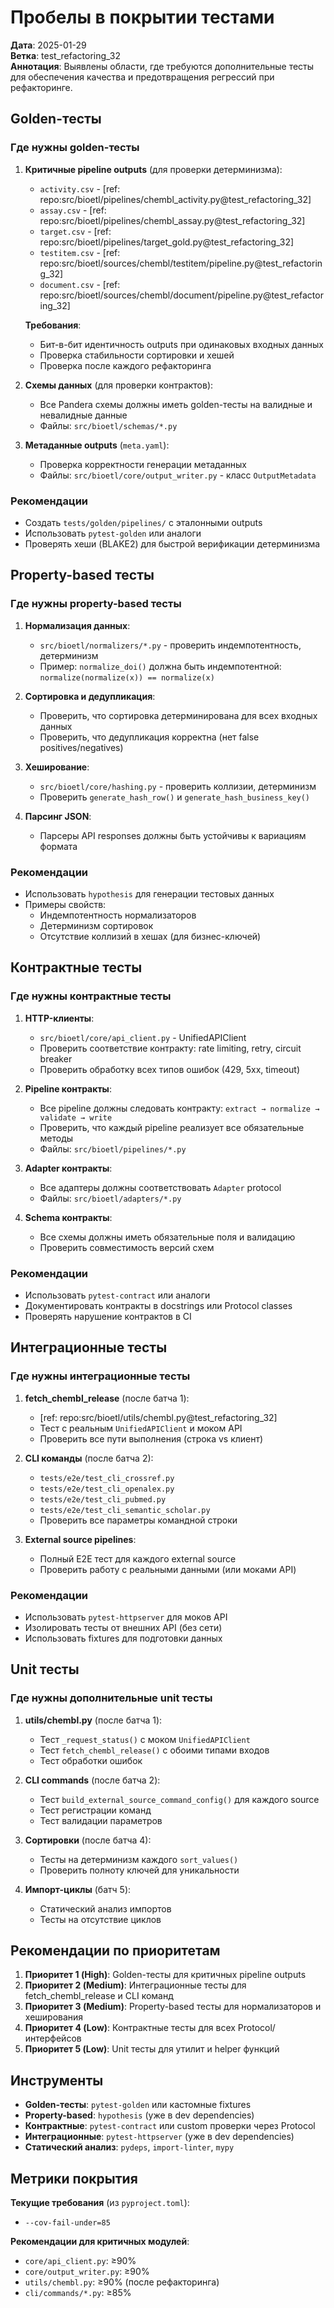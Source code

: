 # Пробелы в покрытии тестами

**Дата**: 2025-01-29  
**Ветка**: test_refactoring_32  
**Аннотация**: Выявлены области, где требуются дополнительные тесты для обеспечения качества и предотвращения регрессий при рефакторинге.

## Golden-тесты

### Где нужны golden-тесты

1. **Критичные pipeline outputs** (для проверки детерминизма):
   - `activity.csv` - [ref: repo:src/bioetl/pipelines/chembl_activity.py@test_refactoring_32]
   - `assay.csv` - [ref: repo:src/bioetl/pipelines/chembl_assay.py@test_refactoring_32]
   - `target.csv` - [ref: repo:src/bioetl/pipelines/target_gold.py@test_refactoring_32]
   - `testitem.csv` - [ref: repo:src/bioetl/sources/chembl/testitem/pipeline.py@test_refactoring_32]
   - `document.csv` - [ref: repo:src/bioetl/sources/chembl/document/pipeline.py@test_refactoring_32]

   **Требования**:
   - Бит-в-бит идентичность outputs при одинаковых входных данных
   - Проверка стабильности сортировки и хешей
   - Проверка после каждого рефакторинга

2. **Схемы данных** (для проверки контрактов):
   - Все Pandera схемы должны иметь golden-тесты на валидные и невалидные данные
   - Файлы: `src/bioetl/schemas/*.py`

3. **Метаданные outputs** (`meta.yaml`):
   - Проверка корректности генерации метаданных
   - Файлы: `src/bioetl/core/output_writer.py` - класс `OutputMetadata`

### Рекомендации

- Создать `tests/golden/pipelines/` с эталонными outputs
- Использовать `pytest-golden` или аналоги
- Проверять хеши (BLAKE2) для быстрой верификации детерминизма

## Property-based тесты

### Где нужны property-based тесты

1. **Нормализация данных**:
   - `src/bioetl/normalizers/*.py` - проверить индемпотентность, детерминизм
   - Пример: `normalize_doi()` должна быть индемпотентной: `normalize(normalize(x)) == normalize(x)`

2. **Сортировка и дедупликация**:
   - Проверить, что сортировка детерминирована для всех входных данных
   - Проверить, что дедупликация корректна (нет false positives/negatives)

3. **Хеширование**:
   - `src/bioetl/core/hashing.py` - проверить коллизии, детерминизм
   - Проверить `generate_hash_row()` и `generate_hash_business_key()`

4. **Парсинг JSON**:
   - Парсеры API responses должны быть устойчивы к вариациям формата

### Рекомендации

- Использовать `hypothesis` для генерации тестовых данных
- Примеры свойств:
  - Индемпотентность нормализаторов
  - Детерминизм сортировок
  - Отсутствие коллизий в хешах (для бизнес-ключей)

## Контрактные тесты

### Где нужны контрактные тесты

1. **HTTP-клиенты**:
   - `src/bioetl/core/api_client.py` - UnifiedAPIClient
   - Проверить соответствие контракту: rate limiting, retry, circuit breaker
   - Проверить обработку всех типов ошибок (429, 5xx, timeout)

2. **Pipeline контракты**:
   - Все pipeline должны следовать контракту: `extract → normalize → validate → write`
   - Проверить, что каждый pipeline реализует все обязательные методы
   - Файлы: `src/bioetl/pipelines/*.py`

3. **Adapter контракты**:
   - Все адаптеры должны соответствовать `Adapter` protocol
   - Файлы: `src/bioetl/adapters/*.py`

4. **Schema контракты**:
   - Все схемы должны иметь обязательные поля и валидацию
   - Проверить совместимость версий схем

### Рекомендации

- Использовать `pytest-contract` или аналоги
- Документировать контракты в docstrings или Protocol classes
- Проверять нарушение контрактов в CI

## Интеграционные тесты

### Где нужны интеграционные тесты

1. **fetch_chembl_release** (после батча 1):
   - [ref: repo:src/bioetl/utils/chembl.py@test_refactoring_32]
   - Тест с реальным `UnifiedAPIClient` и моком API
   - Проверить все пути выполнения (строка vs клиент)

2. **CLI команды** (после батча 2):
   - `tests/e2e/test_cli_crossref.py`
   - `tests/e2e/test_cli_openalex.py`
   - `tests/e2e/test_cli_pubmed.py`
   - `tests/e2e/test_cli_semantic_scholar.py`
   - Проверить все параметры командной строки

3. **External source pipelines**:
   - Полный E2E тест для каждого external source
   - Проверить работу с реальными данными (или моками API)

### Рекомендации

- Использовать `pytest-httpserver` для моков API
- Изолировать тесты от внешних API (без сети)
- Использовать fixtures для подготовки данных

## Unit тесты

### Где нужны дополнительные unit тесты

1. **utils/chembl.py** (после батча 1):
   - Тест `_request_status()` с моком `UnifiedAPIClient`
   - Тест `fetch_chembl_release()` с обоими типами входов
   - Тест обработки ошибок

2. **CLI commands** (после батча 2):
   - Тест `build_external_source_command_config()` для каждого source
   - Тест регистрации команд
   - Тест валидации параметров

3. **Сортировки** (после батча 4):
   - Тесты на детерминизм каждого `sort_values()`
   - Проверить полноту ключей для уникальности

4. **Импорт-циклы** (батч 5):
   - Статический анализ импортов
   - Тесты на отсутствие циклов

## Рекомендации по приоритетам

1. **Приоритет 1 (High)**: Golden-тесты для критичных pipeline outputs
2. **Приоритет 2 (Medium)**: Интеграционные тесты для fetch_chembl_release и CLI команд
3. **Приоритет 3 (Medium)**: Property-based тесты для нормализаторов и хеширования
4. **Приоритет 4 (Low)**: Контрактные тесты для всех Protocol/интерфейсов
5. **Приоритет 5 (Low)**: Unit тесты для утилит и helper функций

## Инструменты

- **Golden-тесты**: `pytest-golden` или кастомные fixtures
- **Property-based**: `hypothesis` (уже в dev dependencies)
- **Контрактные**: `pytest-contract` или custom проверки через Protocol
- **Интеграционные**: `pytest-httpserver` (уже в dev dependencies)
- **Статический анализ**: `pydeps`, `import-linter`, `mypy`

## Метрики покрытия

**Текущие требования** (из `pyproject.toml`):
- `--cov-fail-under=85`

**Рекомендации для критичных модулей**:
- `core/api_client.py`: ≥90%
- `core/output_writer.py`: ≥90%
- `utils/chembl.py`: ≥90% (после рефакторинга)
- `cli/commands/*.py`: ≥85%


